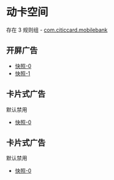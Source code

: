 # 动卡空间

存在 3 规则组 - [com.citiccard.mobilebank](/src/apps/com.citiccard.mobilebank.ts)

## 开屏广告

- [快照-0](https://i.gkd.li/import/12684908)
- [快照-1](https://i.gkd.li/import/13049013)

## 卡片式广告

默认禁用

- [快照-0](https://i.gkd.li/import/13049284)

## 卡片式广告

默认禁用

- [快照-0](https://i.gkd.li/import/13049283)
